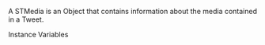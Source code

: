 A STMedia is an Object that contains information about the media contained in a Tweet.

Instance Variables
